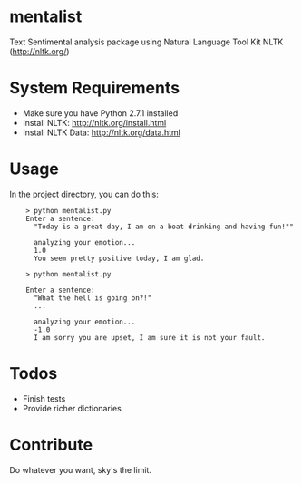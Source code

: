 mentalist
=========

Text Sentimental analysis package using Natural Language Tool Kit NLTK (http://nltk.org/)

System Requirements
===================
  - Make sure you have Python 2.7.1 installed
  - Install NLTK: http://nltk.org/install.html
  - Install NLTK Data: http://nltk.org/data.html

Usage
========
In the project directory, you can do this:
````
    > python mentalist.py
    Enter a sentence:
      "Today is a great day, I am on a boat drinking and having fun!""

      analyzing your emotion...
      1.0
      You seem pretty positive today, I am glad.

    > python mentalist.py

    Enter a sentence:
      "What the hell is going on?!"
      ...

      analyzing your emotion...
      -1.0
      I am sorry you are upset, I am sure it is not your fault.
````

Todos
========

  - Finish tests
  - Provide richer dictionaries

Contribute
==========
Do whatever you want, sky's the limit.